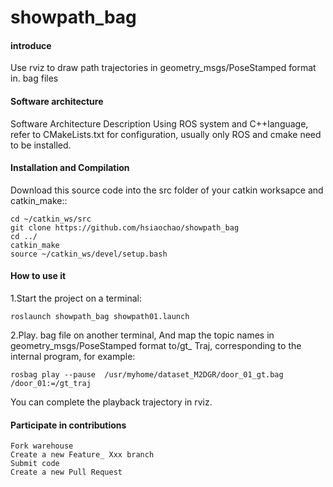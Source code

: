 # showpath_bag

#### introduce

Use rviz to draw path trajectories in geometry_msgs/PoseStamped format in. bag files

#### Software architecture

Software Architecture Description Using ROS system and C++language, refer to CMakeLists.txt for configuration, usually only ROS and cmake need to be installed.

#### Installation and Compilation

Download this source code into the src folder of your catkin worksapce  and catkin_make::
```
cd ~/catkin_ws/src
git clone https://github.com/hsiaochao/showpath_bag
cd ../
catkin_make
source ~/catkin_ws/devel/setup.bash
```

#### How to use it

1.Start the project on a terminal:
```
roslaunch showpath_bag showpath01.launch
```
2.Play. bag file on another terminal, And map the topic names in geometry_msgs/PoseStamped format to/gt_ Traj, corresponding to the internal program, for example:
```
rosbag play --pause  /usr/myhome/dataset_M2DGR/door_01_gt.bag /door_01:=/gt_traj
```
You can complete the playback trajectory in rviz.
#### Participate in contributions

    Fork warehouse
    Create a new Feature_ Xxx branch
    Submit code
    Create a new Pull Request
